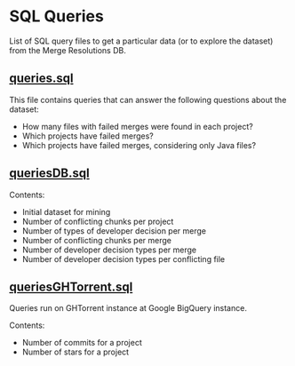 # SQL Queries

List of SQL query files to get a particular data (or to explore the dataset) from the Merge Resolutions DB.

## [queries.sql](queries.sql)

This file contains queries that can answer the following questions about the dataset:

- How many files with failed merges were found in each project?
- Which projects have failed merges?
- Which projects have failed merges, considering only Java files?

## [queriesDB.sql](queriesDB.sql)

Contents:

- Initial dataset for mining
- Number of conflicting chunks per project
- Number of types of developer decision per merge
- Number of conflicting chunks per merge
- Number of developer decision types per merge
- Number of developer decision types per conflicting file


## [queriesGHTorrent.sql](queriesGHTorrent.sql)

Queries run on GHTorrent instance at Google BigQuery instance.


Contents:

- Number of commits for a project
- Number of stars for a project
